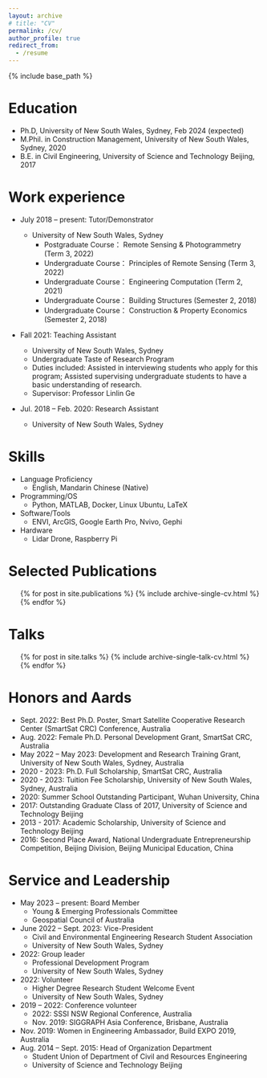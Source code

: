 ```yaml
---
layout: archive
# title: "CV"
permalink: /cv/
author_profile: true
redirect_from:
  - /resume
---
```


{% include base_path %}

Education
======
* Ph.D, University of New South Wales, Sydney, Feb 2024 (expected)
* M.Phil. in Construction Management, University of New South Wales, Sydney, 2020
* B.E. in Civil Engineering, University of Science and Technology Beijing, 2017

Work experience
======
* July 2018 – present: Tutor/Demonstrator
  * University of New South Wales, Sydney
    * Postgraduate Course： Remote Sensing & Photogrammetry (Term 3, 2022)
    * Undergraduate Course： Principles of Remote Sensing (Term 3, 2022)
    * Undergraduate Course： Engineering Computation (Term 2, 2021)
    * Undergraduate Course： Building Structures (Semester 2, 2018)
    * Undergraduate Course： Construction & Property Economics (Semester 2, 2018)

* Fall 2021: Teaching Assistant
  * University of New South Wales, Sydney
  * Undergraduate Taste of Research Program
  * Duties included: Assisted in interviewing students who apply for this program; Assisted supervising undergraduate students to have a basic understanding of research.
  * Supervisor: Professor Linlin Ge

* Jul. 2018 – Feb. 2020: Research Assistant
  * University of New South Wales, Sydney
  
Skills
======
* Language Proficiency
  * English, Mandarin Chinese (Native)
* Programming/OS
  * Python, MATLAB, Docker, Linux Ubuntu, LaTeX
* Software/Tools
  * ENVI, ArcGIS, Google Earth Pro, Nvivo, Gephi
* Hardware
  * Lidar Drone, Raspberry Pi

Selected Publications
======
  <ul>{% for post in site.publications %}
    {% include archive-single-cv.html %}
  {% endfor %}</ul>
  
Talks
======
  <ul>{% for post in site.talks %}
    {% include archive-single-talk-cv.html %}
  {% endfor %}</ul>

Honors and Aards
======
* Sept. 2022: Best Ph.D. Poster, Smart Satellite Cooperative Research Center (SmartSat CRC) Conference, Australia
* Aug. 2022: Female Ph.D. Personal Development Grant, SmartSat CRC, Australia
* May 2022 – May 2023: Development and Research Training Grant, University of New South Wales, Sydney, Australia
* 2020 - 2023: Ph.D. Full Scholarship, SmartSat CRC, Australia
* 2020 - 2023: Tuition Fee Scholarship, University of New South Wales, Sydney, Australia
* 2020: Summer School Outstanding Participant, Wuhan University, China
* 2017: Outstanding Graduate Class of 2017, University of Science and Technology Beijing
* 2013 - 2017: Academic Scholarship, University of Science and Technology Beijing
* 2016: Second Place Award, National Undergraduate Entrepreneurship Competition, Beijing Division, Beijing Municipal Education, China

Service and Leadership
======
* May 2023 – present: Board Member
  * Young & Emerging Professionals Committee
  * Geospatial Council of Australia
* June 2022 – Sept. 2023: Vice-President
  * Civil and Environmental Engineering Research Student Association
  * University of New South Wales, Sydney
* 2022: Group leader
  * Professional Development Program
  * University of New South Wales, Sydney
* 2022: Volunteer
  * Higher Degree Research Student Welcome Event
  * University of New South Wales, Sydney
* 2019 – 2022: Conference volunteer
  * 2022: SSSI NSW Regional Conference, Australia
  * Nov. 2019: SIGGRAPH Asia Conference, Brisbane, Australia
* Nov. 2019: Women in Engineering Ambassador, Build EXPO 2019, Australia
* Aug. 2014 – Sept. 2015: Head of Organization Department
  * Student Union of Department of Civil and Resources Engineering
  * University of Science and Technology Beijing

